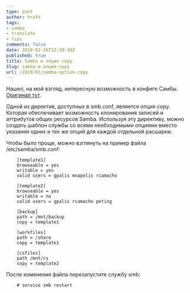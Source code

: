 ```yaml
---
type: post
author: hrafn
tags:
- samba
- translate
- tips
comments: false
date: 2010-02-26T12:39:18Z
published: true
title: Samba и опция copy
Slug: samba-и-опция-copy
url: /2010/02/samba-option-copy
---
```


Нашел, на мой взгляд, интересную возможность в конфиге Самбы. [Оригинал тут](http://kbase.redhat.com/faq/docs/DOC-4868).

Одной из директив, доступных в smb.conf, является опция copy. Которая
обеспечивает возможность клонирования записей и аттрибутов общих ресурсов
Samba. Используя эту директиву, можно создать шаблон службы со всеми
необходимыми опциями вместо указания одних и тех же опций для каждой отдельной
расшарки.

Чтобы было проще, можно взглянуть на пример файла /etc/samba/smb.conf:

		[template1]
		browseable = yes
		writable = yes
		valid users = gpalis mnapolis rcamacho

		[template2]
		browseable = yes
		writable = no
		valid users = gpalis rcamacho peting

		[backup]
		path = /mnt/backup
		copy = template1

		[workfiles]
		path = /share
		copy = template1

		[csfiles]
		path /mnt/cs
		copy = template2

После изменения файла перезапустите службу smb:

		# service smb restart

